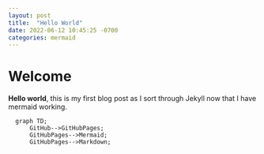 ```yaml
---
layout: post
title:  "Hello World"
date: 2022-06-12 10:45:25 -0700
categories: mermaid
---
```


# Welcome

**Hello world**, this is my first blog post as I sort through Jekyll now that I have mermaid working.


```mermaid
  graph TD;
      GitHub-->GitHubPages;
      GitHubPages-->Mermaid;
      GitHubPages-->Markdown;
```